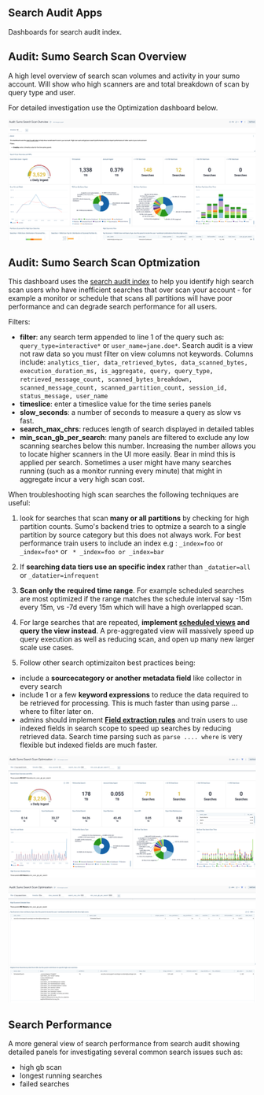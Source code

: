 ## Search Audit Apps

Dashboards for search audit index.
## Audit: Sumo Search Scan Overview
A high level overview of search scan volumes and activity in your sumo account.
Will show who high scanners are and total breakdown of scan by query type and user.

For detailed investigation use the Optimization dashboard below.

![Alt text](audit.overview.1.png)

## Audit: Sumo Search Scan Optmization
This dashboard uses the [search audit index](https://help.sumologic.com/Manage/Security/Search_Audit_Index) to help you identify high search scan users who have inefficient searches that over scan your account - for example a monitor or schedule that scans all partitions will have poor performance and can degrade search performance for all users.

Filters:
- **filter**: any search term appended to line 1 of the query such as: ```query_type=interactive*``` or ```user_name=jane.doe*```. Search audit is a view not raw data so you must filter on view columns not keywords. Columns include: ```analytics_tier, data_retrieved_bytes, data_scanned_bytes, execution_duration_ms, is_aggregate, query, query_type, retrieved_message_count, scanned_bytes_breakdown, scanned_message_count, scanned_partition_count, session_id, status_message, user_name```
- **timeslice**: enter a timeslice value for the time series panels
- **slow_seconds**: a number of seconds to measure a query as slow vs fast.
- **search_max_chrs**: reduces length of search displayed in detailed tables
- **min_scan_gb_per_search**: many panels are filtered to exclude any low scanning searches below this number. Increasing the number allows you to locate higher scanners in the UI more easily. Bear in mind this is applied per search. Sometimes a user might have many searches running (such as a monitor running every minute) that might in aggregate incur a very high scan cost.

When troubleshooting high scan searches the following techniques are useful:
1. look for searches that scan **many or all partitions** by checking for high partition counts. Sumo's backend tries to optmize a search to a single partition by source category but this does not always work. For best performance train users to include an index e.g : ```_index=foo``` or ```_index=foo*``` or ``` * _index=foo or _index=bar```

2. If **searching data tiers use an specific index** rather than ```_datatier=all``` or ```_datatier=infrequent```

3. **Scan only the required time range**. For  example scheduled searches are most optimized if the range matches the schedule interval say -15m every 15m, vs -7d every 15m which will have a high overlapped scan.

4. For large searches that are repeated, **implement [scheduled views](https://help.sumologic.com/docs/manage/scheduled-views/) and query the view instead**. A pre-aggregated view will massively speed up query execution as well as reducing scan, and open up many new larger scale use cases.

5. Follow other search optimizaiton best practices being:
- include a **sourcecategory or another metadata field** like collector in every search 
- include 1 or a few **keyword expressions** to reduce the data required to be retrieved for processing. This is much faster than using parse ... where to filter later on.
- admins should implement **[Field extraction rules](https://help.sumologic.com/docs/manage/field-extractions/)** and train users to use indexed fields in search scope to speed up searches by reducing retrieved data. Search time parsing such as ```parse .... where``` is very flexible but indexed fields are much faster.

![Alt text](scan_opt.1.png)

![Alt text](scan.opt.2.png)


## Search Performance
A more general view of search performance from search audit showing detailed panels for investigating several common search issues such as:
- high gb scan
- longest running searches
- failed searches
